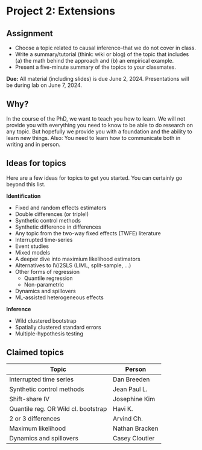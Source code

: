 # Project 2: Extensions

## Assignment

- Choose a topic related to causal inference–that we do not cover in class.
- Write a summary/tutorial (think: wiki or blog) of the topic that includes (a) the math behind the approach and (b) an empirical example.
- Present a five-minute summary of the topics to your classmates.

**Due:** All material (including slides) is due June 2, 2024. Presentations will be during lab on June 7, 2024.

## Why?

In the course of the PhD, we want to teach you how to learn. We will not provide you with everything you need to know to be able to do research on any topic. But hopefully we provide you with a foundation and the ability to learn new things. Also: You need to learn how to communicate both in writing and in person. 

## Ideas for topics

Here are a few ideas for topics to get you started. You can certainly go beyond this list.

**Identification**

- Fixed and random effects estimators
- Double differences (or triple!)
- Synthetic control methods
- Synthetic difference in differences
- Any topic from the two-way fixed effects (TWFE) literature
- Interrupted time-series
- Event studies
- Mixed models
- A deeper dive into maximium likelihood estimators
- Alternatives to IV/2SLS (LIML, split-sample, ...)
- Other forms of regression
  - Quantile regression
  - Non-parametric
- Dynamics and spillovers
- ML-assisted heterogeneous effects

**Inference**

- Wild clustered bootstrap
- Spatially clustered standard errors
- Multiple-hypothesis testing

## Claimed topics

| Topic | Person |
|-------|--------|
| Interrupted time series | Dan Breeden |
| Synthetic control methods | Jean Paul L. |
| Shift-share IV | Josephine Kim |
| Quantile reg. OR Wild cl. bootstrap | Havi K. |
| 2 or 3 differences | Arvind Ch. |
| Maximum likelihood | Nathan Bracken |
| Dynamics and spillovers | Casey Cloutier |